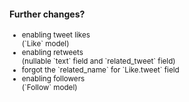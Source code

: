 #### Further changes?

<small>
<ul>
  <li class="fragment">
    enabling tweet likes<br>
    (`Like` model)
  </li>
  <li class="fragment">
    enabling retweets<br>
    (nullable `text` field and `related_tweet` field)
  </li>
  <li class="fragment">
    forgot the `related_name` for `Like.tweet` field
  </li>
  <li class="fragment">
    enabling followers<br>
    (`Follow` model)
  </li>
</ul>
</small>


<aside class="notes">
</aside>
